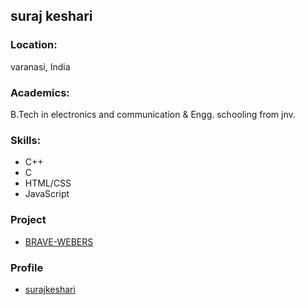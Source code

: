## suraj keshari

### Location:
varanasi, India

### Academics:
B.Tech in electronics and communication & Engg.
schooling from jnv.

### Skills:
- C++
- C
- HTML/CSS
- JavaScript

### Project
- [BRAVE-WEBERS](https://github.com/surajkeshari/BRAVE-WEBERS)

### Profile
- [surajkeshari](https://github.com/surajkeshari)
